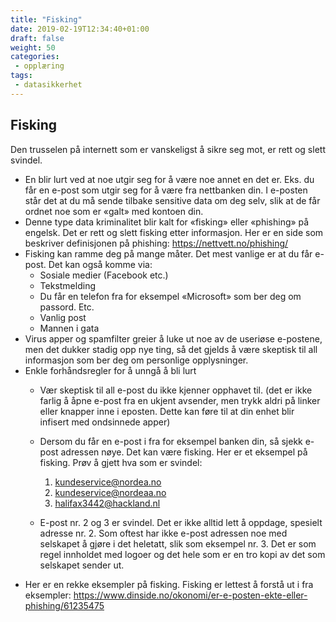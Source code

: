 ```yaml
---
title: "Fisking"
date: 2019-02-19T12:34:40+01:00
draft: false
weight: 50
categories:
 - opplæring
tags:
 - datasikkerhet
---
```

## Fisking

Den trusselen på internett som er vanskeligst å sikre seg mot, er rett og slett svindel.

- En blir lurt ved at noe utgir seg for å være noe annet en det er. Eks. du får en e-post som utgir seg for å være fra nettbanken din. I e-posten står det at du må sende tilbake sensitive data om deg selv, slik at de får ordnet noe som er «galt» med kontoen din.
- Denne type data kriminalitet blir kalt for «fisking» eller «phishing» på engelsk. Det er rett og slett fisking etter informasjon. Her er en side som beskriver definisjonen på phishing: https://nettvett.no/phishing/
- Fisking kan ramme deg på mange måter. Det mest vanlige er at du får e-post. Det kan også komme via:
  - Sosiale medier (Facebook etc.)
  - Tekstmelding
  - Du får en telefon fra for eksempel «Microsoft» som ber deg om passord. Etc.
  - Vanlig post
  - Mannen i gata
- Virus apper og spamfilter greier å luke ut noe av de useriøse e-postene, men det dukker stadig opp nye ting, så det gjelds å være skeptisk til all informasjon som ber deg om personlige opplysninger.
- Enkle forhåndsregler for å unngå å bli lurt
  - Vær skeptisk til all e-post du ikke kjenner opphavet til. (det er ikke farlig å åpne e-post fra en ukjent avsender, men trykk aldri på linker eller knapper inne i eposten. Dette kan føre til at din enhet blir infisert med ondsinnede apper)
  - Dersom du får en e-post i fra for eksempel banken din, så sjekk e-post adressen nøye. Det kan være fisking. Her er et eksempel på fisking. Prøv å gjett hva som er svindel:

      1. kundeservice@nordea.no
      2. kundeservice@nordeaa.no
      3. halifax3442@hackland.nl
  - E-post nr. 2 og 3 er svindel. Det er ikke alltid lett å oppdage, spesielt adresse nr. 2. Som oftest har ikke e-post adressen noe med selskapet å gjøre i det heletatt, slik som eksempel nr. 3. Det er som regel innholdet med logoer og det hele som er en tro kopi av det som selskapet sender ut.
- Her er en rekke eksempler på fisking. Fisking er lettest å forstå ut i fra eksempler: 
https://www.dinside.no/okonomi/er-e-posten-ekte-eller-phishing/61235475
